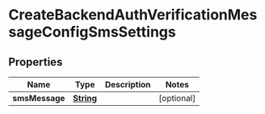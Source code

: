 

# CreateBackendAuthVerificationMessageConfigSmsSettings


## Properties

| Name | Type | Description | Notes |
|------------ | ------------- | ------------- | -------------|
|**smsMessage** | [**String**](String.md) |  |  [optional] |




